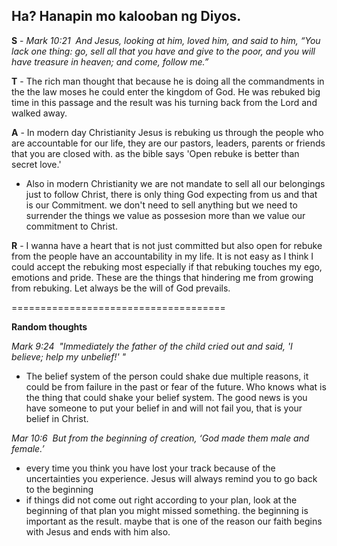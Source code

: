 ## Ha? Hanapin mo kalooban ng Diyos.

__S__ - _Mark 10:21  And Jesus, looking at him, loved him, and said to him, “You lack one thing: go, sell all that you have and give to the poor, and you will have treasure in heaven; and come, follow me.”_

__T__ - The rich man thought that because he is doing all the commandments in the the law moses he could enter the kingdom of God. He was rebuked big time in this passage and the result was his turning back from the Lord and walked away.

__A__ - In modern day Christianity Jesus is rebuking us through the people who are accountable for our life, they are our pastors, leaders, parents or friends that you are closed with. as the bible says 'Open rebuke is better than secret love.'
- Also in modern Christianity we are not mandate to sell all our belongings just to follow Christ, there is only thing God expecting from us and that is our Commitment. we don't need to sell anything but we need to surrender the things we value as possesion more than we value our commitment to Christ.

__R__ - I wanna have a heart that is not just committed but also open for rebuke from the people have an accountability in my life. It is not easy as I think I could accept the rebuking most especially if that rebuking touches my ego, emotions and pride. These are the things that hindering me from growing from rebuking. Let always be the will of God prevails.

=====================================

__Random thoughts__

_Mark 9:24  "Immediately the father of the child cried out and said, 'I believe; help my unbelief!' "_
- The belief system of the person could shake due multiple reasons, it could be from failure in the past or fear of the future. Who knows what is the thing that could shake your belief system. The good news is you have someone to put your belief in and will not fail you, that is your belief in Christ.

_Mar 10:6  But from the beginning of creation, ‘God made them male and female.’_
- every time you think you have lost your track because of the uncertainties you experience. Jesus will always remind you to go back to the beginning
- if things did not come out right according to your plan, look at the beginning of that plan you might missed something. the beginning is important as the result. maybe that is one of the reason our faith begins with Jesus and ends with him also.